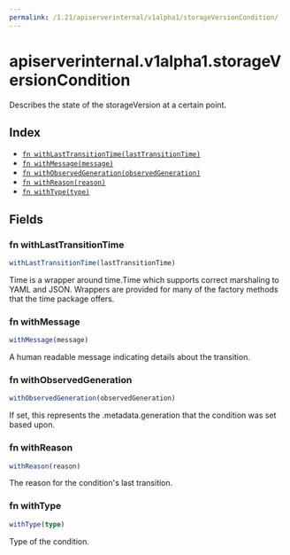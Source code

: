 ```yaml
---
permalink: /1.21/apiserverinternal/v1alpha1/storageVersionCondition/
---
```


# apiserverinternal.v1alpha1.storageVersionCondition

Describes the state of the storageVersion at a certain point.

## Index

* [`fn withLastTransitionTime(lastTransitionTime)`](#fn-withlasttransitiontime)
* [`fn withMessage(message)`](#fn-withmessage)
* [`fn withObservedGeneration(observedGeneration)`](#fn-withobservedgeneration)
* [`fn withReason(reason)`](#fn-withreason)
* [`fn withType(type)`](#fn-withtype)

## Fields

### fn withLastTransitionTime

```ts
withLastTransitionTime(lastTransitionTime)
```

Time is a wrapper around time.Time which supports correct marshaling to YAML and JSON.  Wrappers are provided for many of the factory methods that the time package offers.

### fn withMessage

```ts
withMessage(message)
```

A human readable message indicating details about the transition.

### fn withObservedGeneration

```ts
withObservedGeneration(observedGeneration)
```

If set, this represents the .metadata.generation that the condition was set based upon.

### fn withReason

```ts
withReason(reason)
```

The reason for the condition's last transition.

### fn withType

```ts
withType(type)
```

Type of the condition.